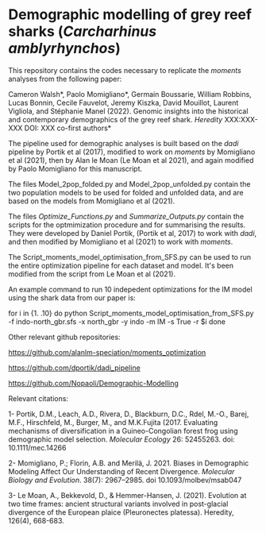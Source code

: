 # Demographic modelling of grey reef sharks (*Carcharhinus amblyrhynchos*)
This repository contains the codes necessary to replicate the *moments* analyses from the following paper: 

Cameron Walsh*, Paolo Momigliano*, Germain Boussarie, William Robbins, Lucas Bonnin, Cecile Fauvelot, Jeremy Kiszka, David Mouillot, Laurent Vigliola, and Stéphanie Manel (2022). Genomic insights into the historical and contemporary demographics of the grey reef shark. *Heredity* XXX:XXX-XXX DOI: XXX 
co-first authors*

The pipeline used for demographic analyses is built based on the *dadi* pipeline by Portik et al (2017),  modified to work on *moments* by Momigliano et al (2021),  then by Alan le Moan (Le Moan et al 2021), and again modified by Paolo Momigliano for this manuscript. 

The files Model_2pop_folded.py and Model_2pop_unfolded.py contain the two population models to be used for folded and unfolded data, and are based on the models from Momigliano et al (2021). 

The files *Optimize_Functions.py* and *Summarize_Outputs.py* contain the scripts for the optmimization procedure and for summarising the results. They were developed by Daniel Portik, (Portik et al, 2017) to work with *dadi*, and then modified by Momigliano et al (2021) to work with *moments*. 

The Script_moments_model_optimisation_from_SFS.py can be used to run the entire optimization pipeline for each dataset and model. It's been modified from the script from Le Moan et al (2021). 

An example command to run 10 indepedent optimizations for the IM model using the shark data from our paper is: 

for i in {1. .10}
do
 python Script_moments_model_optimisation_from_SFS.py  -f indo-north_gbr.sfs  -x north_gbr -y indo -m IM -s True -r $i
done

Other relevant github repositories: 

https://github.com/alanlm-speciation/moments_optimization

https://github.com/dportik/dadi_pipeline

https://github.com/Nopaoli/Demographic-Modelling

Relevant citations: 

1-	Portik, D.M., Leach, A.D., Rivera, D., Blackburn, D.C., Rdel, M.-O., Barej, M.F., Hirschfeld, M., Burger, M., and M.K.Fujita (2017. Evaluating mechanisms of diversification in a Guineo-Congolian forest frog using demographic model selection. *Molecular Ecology* 26: 52455263. doi: 10.1111/mec.14266

2-	Momigliano, P.; Florin, A.B.  and  Merilä, J. 2021. Biases in Demographic  Modeling Affect Our Understanding of Recent Divergence. *Molecular Biology and Evolution*. 38(7): 2967–2985. doi 10.1093/molbev/msab047

3-  Le Moan, A., Bekkevold, D., & Hemmer-Hansen, J. (2021). Evolution at two time frames: ancient structural variants involved in post-glacial divergence of the European plaice (Pleuronectes platessa). Heredity, 126(4), 668-683.


